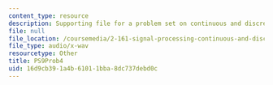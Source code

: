 ```yaml
---
content_type: resource
description: Supporting file for a problem set on continuous and discrete signal processing.
file: null
file_location: /coursemedia/2-161-signal-processing-continuous-and-discrete-fall-2008/16d9cb391a4b61011bba8dc737debd0c_PS9Prob4.wav
file_type: audio/x-wav
resourcetype: Other
title: PS9Prob4
uid: 16d9cb39-1a4b-6101-1bba-8dc737debd0c
---
```

